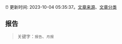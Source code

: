 :alarm_clock: 更新时间: 2023-10-04 05:35:37。[文章来源](/README.md)、[文章分类](/TAGS.md)

## 报告


> 关键字：`报告`、`月报`



